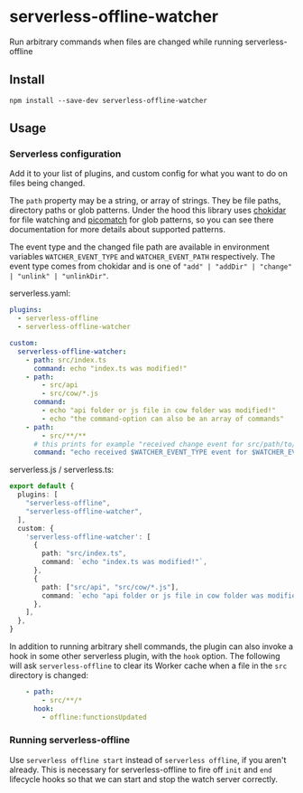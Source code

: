 # serverless-offline-watcher

Run arbitrary commands when files are changed while running serverless-offline

## Install

```
npm install --save-dev serverless-offline-watcher
```

## Usage

### Serverless configuration

Add it to your list of plugins, and custom config for what you want to do on files being changed.

The `path` property may be a string, or array of strings. They be file paths, directory paths or glob patterns. Under the hood this library uses [chokidar](https://github.com/paulmillr/chokidar) for file watching and [picomatch](https://github.com/micromatch/picomatch) for glob patterns, so you can see there documentation for more details about supported patterns.

The event type and the changed file path are available in environment variables `WATCHER_EVENT_TYPE` and `WATCHER_EVENT_PATH` respectively. The event type comes from chokidar and is one of `"add" | "addDir" | "change" | "unlink" | "unlinkDir"`.

serverless.yaml:

```yaml
plugins:
  - serverless-offline
  - serverless-offline-watcher

custom:
  serverless-offline-watcher:
    - path: src/index.ts
      command: echo "index.ts was modified!"
    - path:
        - src/api
        - src/cow/*.js
      command:
        - echo "api folder or js file in cow folder was modified!"
        - echo "the command-option can also be an array of commands"
    - path:
        - src/**/**
      # this prints for example "received change event for src/path/to/file.ts"
      command: "echo received $WATCHER_EVENT_TYPE event for $WATCHER_EVENT_PATH"
```

serverless.js / serverless.ts:

```ts
export default {
  plugins: [
    "serverless-offline",
    "serverless-offline-watcher",
  ],
  custom: {
    'serverless-offline-watcher': [
      {
        path: "src/index.ts",
        command: `echo "index.ts was modified!"`,
      },
      {
        path: ["src/api", "src/cow/*.js"],
        command: `echo "api folder or js file in cow folder was modified!"`,
      },
    ],
  },
}
```

In addition to running arbitrary shell commands, the plugin can also invoke a hook in some other
serverless plugin, with the `hook` option. The following will ask `serverless-offline` to
clear its Worker cache when a file in the `src` directory is changed:

```yaml
    - path:
        - src/**/*
      hook:
        - offline:functionsUpdated
```

### Running serverless-offline

Use `serverless offline start` instead of `serverless offline`, if you aren't already. This is necessary for serverless-offline to fire off `init` and `end` lifecycle hooks so that we can start and stop the watch server correctly.
